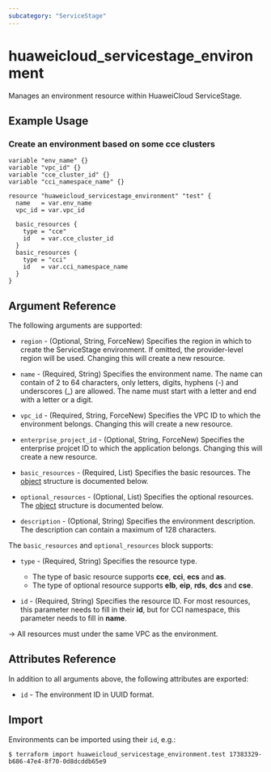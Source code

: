 ```yaml
---
subcategory: "ServiceStage"
---
```


# huaweicloud_servicestage_environment

Manages an environment resource within HuaweiCloud ServiceStage.

## Example Usage

### Create an environment based on some cce clusters

```hcl
variable "env_name" {}
variable "vpc_id" {}
variable "cce_cluster_id" {}
variable "cci_namespace_name" {}

resource "huaweicloud_servicestage_environment" "test" {
  name   = var.env_name
  vpc_id = var.vpc_id

  basic_resources {
    type = "cce"
    id   = var.cce_cluster_id
  }
  basic_resources {
    type = "cci"
    id   = var.cci_namespace_name
  }
}
```

## Argument Reference

The following arguments are supported:

* `region` - (Optional, String, ForceNew) Specifies the region in which to create the ServiceStage environment.
  If omitted, the provider-level region will be used. Changing this will create a new resource.

* `name` - (Required, String) Specifies the environment name.
  The name can contain of 2 to 64 characters, only letters, digits, hyphens (-) and underscores (_) are allowed.
  The name must start with a letter and end with a letter or a digit.

* `vpc_id` - (Required, String, ForceNew) Specifies the VPC ID to which the environment belongs.
  Changing this will create a new resource.

* `enterprise_project_id` - (Optional, String, ForceNew) Specifies the enterprise projcet ID to which the application
  belongs. Changing this will create a new resource.

* `basic_resources` - (Required, List) Specifies the basic resources.
  The [object](#servicestage_env_resources) structure is documented below.

* `optional_resources` - (Optional, List) Specifies the optional resources.
  The [object](#servicestage_env_resources) structure is documented below.

* `description` - (Optional, String) Specifies the environment description.
  The description can contain a maximum of 128 characters.

<a name="servicestage_env_resources"></a>
The `basic_resources` and `optional_resources` block supports:

* `type` - (Required, String) Specifies the resource type.
  + The type of basic resource supports **cce**, **cci**, **ecs** and **as**.
  + The type of optional resource supports **elb**, **eip**, **rds**, **dcs** and **cse**.

* `id` - (Required, String) Specifies the resource ID. For most resources, this parameter needs to fill in their **id**,
  but for CCI namespace, this parameter needs to fill in **name**.

-> All resources must under the same VPC as the environment.

## Attributes Reference

In addition to all arguments above, the following attributes are exported:

* `id` - The environment ID in UUID format.

## Import

Environments can be imported using their `id`, e.g.:

```
$ terraform import huaweicloud_servicestage_environment.test 17383329-b686-47e4-8f70-0d8dcddb65e9
```
